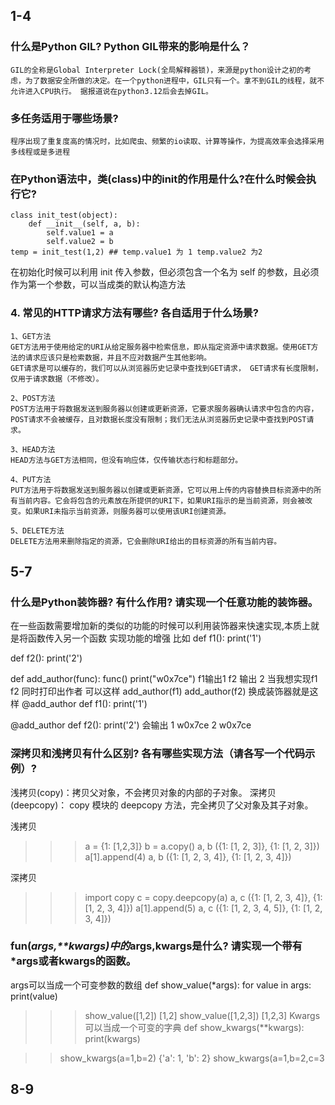 
## 1-4

### 什么是Python GIL? Python GIL带来的影响是什么？

    GIL的全称是Global Interpreter Lock(全局解释器锁)，来源是python设计之初的考虑，为了数据安全所做的决定。在一个python进程中，GIL只有一个。拿不到GIL的线程，就不允许进入CPU执行。 据报道说在python3.12后会去掉GIL。
    
### 多任务适用于哪些场景? 
    
    程序出现了重复度高的情况时，比如爬虫、频繁的io读取、计算等操作，为提高效率会选择采用多线程或是多进程

### 在Python语法中，类(class)中的init的作用是什么?在什么时候会执行它?

```Python3
class init_test(object):
    def __init__(self, a, b):
        self.value1 = a
        self.value2 = b
temp = init_test(1,2) ## temp.value1 为 1 temp.value2 为2 
```
在初始化时候可以利用 init 传入参数，但必须包含一个名为 self 的参数，且必须作为第一个参数，可以当成类的默认构造方法

### 4. 常见的HTTP请求方法有哪些? 各自适用于什么场景?

    1、GET方法
    GET方法用于使用给定的URI从给定服务器中检索信息，即从指定资源中请求数据。使用GET方法的请求应该只是检索数据，并且不应对数据产生其他影响。
    GET请求是可以缓存的，我们可以从浏览器历史记录中查找到GET请求， GET请求有长度限制，仅用于请求数据（不修改）。

    2、POST方法
    POST方法用于将数据发送到服务器以创建或更新资源，它要求服务器确认请求中包含的内容，POST请求不会被缓存，且对数据长度没有限制；我们无法从浏览器历史记录中查找到POST请求。

    3、HEAD方法
    HEAD方法与GET方法相同，但没有响应体，仅传输状态行和标题部分。

    4、PUT方法
    PUT方法用于将数据发送到服务器以创建或更新资源，它可以用上传的内容替换目标资源中的所有当前内容。它会将包含的元素放在所提供的URI下，如果URI指示的是当前资源，则会被改变。如果URI未指示当前资源，则服务器可以使用该URI创建资源。

    5、DELETE方法
    DELETE方法用来删除指定的资源，它会删除URI给出的目标资源的所有当前内容。

## 5-7

### 什么是Python装饰器? 有什么作用? 请实现一个任意功能的装饰器。
在一些函数需要增加新的类似的功能的时候可以利用装饰器来快速实现,本质上就是将函数传入另一个函数 实现功能的增强
比如
def f1():
    print('1')

def f2():
    print('2')

def add_author(func):
    func()
    print("w0x7ce")
f1输出1 f2 输出 2 当我想实现f1 f2  同时打印出作者 可以这样
add_author(f1)
add_author(f2)
换成装饰器就是这样
@add_author
def f1():
    print('1')

@add_author
def f2():
    print('2')
会输出
1
w0x7ce
2
w0x7ce
### 深拷贝和浅拷贝有什么区别? 各有哪些实现方法（请各写一个代码示例）?
浅拷贝(copy)：拷贝父对象，不会拷贝对象的内部的子对象。
深拷贝(deepcopy)： copy 模块的 deepcopy 方法，完全拷贝了父对象及其子对象。

浅拷贝 
>>> a = {1: [1,2,3]} 
>>> b = a.copy() 
>>> a, b 
({1: [1, 2, 3]}, {1: [1, 2, 3]}) 
>>> a[1].append(4) 
>>> a, b 
({1: [1, 2, 3, 4]}, {1: [1, 2, 3, 4]})

深拷贝
>>>import copy 
>>> c = copy.deepcopy(a) 
>>> a, c 
({1: [1, 2, 3, 4]}, {1: [1, 2, 3, 4]}) 
>>> a[1].append(5)
>>> a, c 
({1: [1, 2, 3, 4, 5]}, {1: [1, 2, 3, 4]})

### fun(*args,**kwargs)中的*args,**kwargs是什么? 请实现一个带有*args或者**kwargs的函数。

args可以当成一个可变参数的数组 
def show_value(*args):
    for value in args:
        print(value)

>>> show_value([1,2])
[1,2]
>>> show_value([1,2,3])
[1,2,3]
Kwargs可以当成一个可变的字典
def show_kwargs(**kwargs):
    print(kwargs)

>>show_kwargs(a=1,b=2)
{'a': 1, 'b': 2}
>>show_kwargs(a=1,b=2,c=3


## 8-9